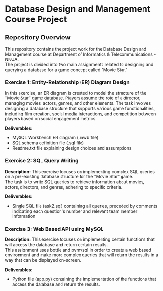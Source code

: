 # Database Design and Management Course Project

## Repository Overview

This repository contains the project work for the Database Design and Management course at Department of Informatics & Telecommunications - NKUA. <br>
The project is divided into two main assignments related to designing and querying a database for a game concept called "Movie Star."

### Exercise 1: Entity-Relationship (ER) Diagram Design

In this exercise, an ER diagram is created to model the structure of the "Movie Star" game database. Players assume the role of a director, managing movies, actors, genres, and other elements. The task involves designing a database structure that supports various game functionalities, including film creation, social media interactions, and competition between players based on social engagement metrics.

**Deliverables:**
- MySQL Workbench ER diagram (.mwb file)
- SQL schema definition file (.sql file)
- Readme.txt file explaining design choices and assumptions


### Exercise 2: SQL Query Writing

**Description:**
This exercise focuses on implementing complex SQL queries on a pre-existing database structure for the "Movie Star" game. <br>
The task is to write SQL queries to retrieve information about movies, actors, directors, and genres, adhering to specific criteria.

**Deliverables:**
- Single SQL file (ask2.sql) containing all queries, preceded by comments indicating each question's number and relevant team member information

### Exercise 3: Web Based API using MySQL

**Description:**
This exercise focuses on implementing certain functions that will access the database and return certain results.<br>
This assignment uses bottle and pymysql in order to create a web based environment and make more complex queries that will return the results in a way that can be displayed on-screen.

**Deliverables:**
- Python file (app.py) containing the implementation of the functions that access the database and return the results.